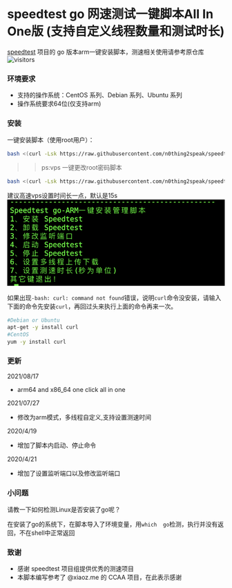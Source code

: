 


# speedtest go 网速测试一键脚本All In One版 (支持自定义线程数量和测试时长)

[speedtest](https://github.com/librespeed/speedtest) 项目的 go 版本arm一键安装脚本，测速相关使用请参考原仓库  ![visitors](https://visitor-badge.glitch.me/badge?page_id=speedtest_aio)


### 环境要求

* 支持的操作系统：CentOS 系列、Debian 系列、Ubuntu 系列
* 操作系统要求64位(仅支持arm)


### 安装

一键安装脚本（使用root用户）：

```bash
bash <(curl -Lsk https://raw.githubusercontent.com/n0thing2speak/speedtest-go-arm/master/install.sh)
```

>> ps:vps 一键更改root密码脚本
```bash 
bash <(curl -Lsk https://raw.githubusercontent.com/n0thing2speak/speedtest-go-arm/master/root_aio.sh)
```
建议高速vps设置时间长一点，默认是15s
![](./s.png)

如果出现`-bash: curl: command not found`错误，说明`curl`命令没安装，请输入下面的命令先安装`curl`，再回过头来执行上面的命令再来一次。

```bash
#Debian or Ubuntu
apt-get -y install curl
#CentOS
yum -y install curl
```

### 更新

2021/08/17

- arm64 and x86_64 one click all in one

2021/07/27

- 修改为arm模式，多线程自定义,支持设置测速时间

2020/4/19

- 增加了脚本内启动、停止命令

2020/4/21

- 增加了设置监听端口以及修改监听端口

### 小问题

请教一下如何检测Linux是否安装了go呢？

在安装了go的系统下，在脚本导入了环境变量，用`which  go`检测，执行并没有返回，不在shell中正常返回

### 致谢

- 感谢 speedtest 项目组提供优秀的测速项目
- 本脚本编写参考了 @xiaoz.me 的 CCAA 项目，在此表示感谢
